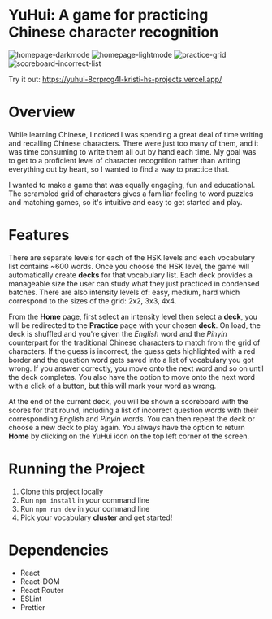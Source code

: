 # YuHui: A game for practicing Chinese character recognition

![homepage-darkmode](/assets/screenshots/home-night.png?raw=true)
![homepage-lightmode](/assets/screenshots/home-day.png?raw=true)
![practice-grid](/assets/screenshots/practice.png?raw=true)
![scoreboard-incorrect-list](/assets/screenshots/incorrect-list.png?raw=true)

Try it out: https://yuhui-8crprcg4l-kristi-hs-projects.vercel.app/

# Overview

While learning Chinese, I noticed I was spending a great deal of time writing and recalling Chinese characters. There were just too many of them, and it was time consuming to write them all out by hand each time. My goal was to get to a proficient level of character recognition rather than writing everything out by heart, so I wanted to find a way to practice that.

I wanted to make a game that was equally engaging, fun and educational. The scrambled grid of characters gives a familiar feeling to word puzzles and matching games, so it's intuitive and easy to get started and play.

# Features

There are separate levels for each of the HSK levels and each vocabulary list contains ~600 words. Once you choose the HSK level, the game will automatically create **decks** for that vocabulary list. Each deck provides a manageable size the user can study what they just practiced in condensed batches. There are also intensity levels of: easy, medium, hard which correspond to the sizes of the grid: 2x2, 3x3, 4x4.

From the **Home** page, first select an intensity level then select a **deck**, you will be redirected to the **Practice** page with your chosen **deck**. On load, the deck is shuffled and you're given the _English_ word and the _Pinyin_ counterpart for the traditional Chinese characters to match from the grid of characters. If the guess is incorrect, the guess gets highlighted with a red border and the question word gets saved into a list of vocabulary you got wrong. If you answer correctly, you move onto the next word and so on until the deck completes. You also have the option to move onto the next word with a click of a button, but this will mark your word as wrong.

At the end of the current deck, you will be shown a scoreboard with the scores for that round, including a list of incorrect question words with their corresponding _English_ and _Pinyin_ words. You can then repeat the deck or choose a new deck to play again. You always have the option to return **Home** by clicking on the YuHui icon on the top left corner of the screen.

# Running the Project

1. Clone this project locally
2. Run `npm install` in your command line
3. Run `npm run dev` in your command line
4. Pick your vocabulary **cluster** and get started!

# Dependencies

- React
- React-DOM
- React Router
- ESLint
- Prettier
